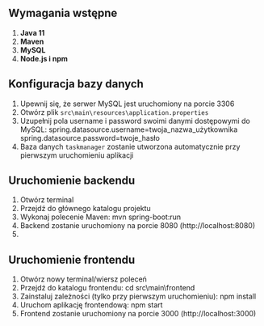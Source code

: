 ## Wymagania wstępne
1. **Java 11**
2. **Maven**
3. **MySQL**
4. **Node.js i npm**

## Konfiguracja bazy danych

1. Upewnij się, że serwer MySQL jest uruchomiony na porcie 3306
2. Otwórz plik `src\main\resources\application.properties`
3. Uzupełnij pola username i password swoimi danymi dostępowymi do MySQL:
   spring.datasource.username=twoja_nazwa_użytkownika
   spring.datasource.password=twoje_hasło
4. Baza danych `taskmanager` zostanie utworzona automatycznie przy pierwszym uruchomieniu aplikacji

## Uruchomienie backendu

1. Otwórz terminal
2. Przejdź do głównego katalogu projektu
3. Wykonaj polecenie Maven: mvn spring-boot:run
4. Backend zostanie uruchomiony na porcie 8080 (http://localhost:8080)
5. 
## Uruchomienie frontendu
1. Otwórz nowy terminal/wiersz poleceń
2. Przejdź do katalogu frontendu: cd src\main\frontend
3. Zainstaluj zależności (tylko przy pierwszym uruchomieniu): npm install
4. Uruchom aplikację frontendową: npm start
5. Frontend zostanie uruchomiony na porcie 3000 (http://localhost:3000)
